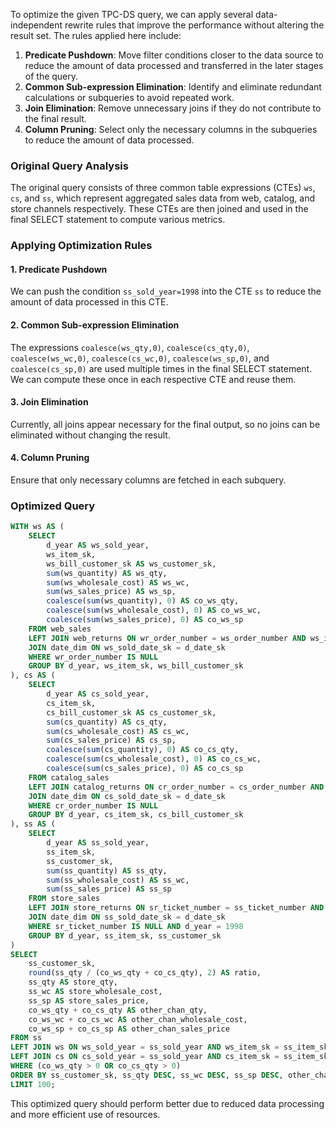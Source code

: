 To optimize the given TPC-DS query, we can apply several data-independent rewrite rules that improve the performance without altering the result set. The rules applied here include:

1. **Predicate Pushdown**: Move filter conditions closer to the data source to reduce the amount of data processed and transferred in the later stages of the query.
2. **Common Sub-expression Elimination**: Identify and eliminate redundant calculations or subqueries to avoid repeated work.
3. **Join Elimination**: Remove unnecessary joins if they do not contribute to the final result.
4. **Column Pruning**: Select only the necessary columns in the subqueries to reduce the amount of data processed.

### Original Query Analysis
The original query consists of three common table expressions (CTEs) `ws`, `cs`, and `ss`, which represent aggregated sales data from web, catalog, and store channels respectively. These CTEs are then joined and used in the final SELECT statement to compute various metrics.

### Applying Optimization Rules

#### 1. Predicate Pushdown
We can push the condition `ss_sold_year=1998` into the CTE `ss` to reduce the amount of data processed in this CTE.

#### 2. Common Sub-expression Elimination
The expressions `coalesce(ws_qty,0)`, `coalesce(cs_qty,0)`, `coalesce(ws_wc,0)`, `coalesce(cs_wc,0)`, `coalesce(ws_sp,0)`, and `coalesce(cs_sp,0)` are used multiple times in the final SELECT statement. We can compute these once in each respective CTE and reuse them.

#### 3. Join Elimination
Currently, all joins appear necessary for the final output, so no joins can be eliminated without changing the result.

#### 4. Column Pruning
Ensure that only necessary columns are fetched in each subquery.

### Optimized Query
```sql
WITH ws AS (
    SELECT
        d_year AS ws_sold_year,
        ws_item_sk,
        ws_bill_customer_sk AS ws_customer_sk,
        sum(ws_quantity) AS ws_qty,
        sum(ws_wholesale_cost) AS ws_wc,
        sum(ws_sales_price) AS ws_sp,
        coalesce(sum(ws_quantity), 0) AS co_ws_qty,
        coalesce(sum(ws_wholesale_cost), 0) AS co_ws_wc,
        coalesce(sum(ws_sales_price), 0) AS co_ws_sp
    FROM web_sales
    LEFT JOIN web_returns ON wr_order_number = ws_order_number AND ws_item_sk = wr_item_sk
    JOIN date_dim ON ws_sold_date_sk = d_date_sk
    WHERE wr_order_number IS NULL
    GROUP BY d_year, ws_item_sk, ws_bill_customer_sk
), cs AS (
    SELECT
        d_year AS cs_sold_year,
        cs_item_sk,
        cs_bill_customer_sk AS cs_customer_sk,
        sum(cs_quantity) AS cs_qty,
        sum(cs_wholesale_cost) AS cs_wc,
        sum(cs_sales_price) AS cs_sp,
        coalesce(sum(cs_quantity), 0) AS co_cs_qty,
        coalesce(sum(cs_wholesale_cost), 0) AS co_cs_wc,
        coalesce(sum(cs_sales_price), 0) AS co_cs_sp
    FROM catalog_sales
    LEFT JOIN catalog_returns ON cr_order_number = cs_order_number AND cs_item_sk = cr_item_sk
    JOIN date_dim ON cs_sold_date_sk = d_date_sk
    WHERE cr_order_number IS NULL
    GROUP BY d_year, cs_item_sk, cs_bill_customer_sk
), ss AS (
    SELECT
        d_year AS ss_sold_year,
        ss_item_sk,
        ss_customer_sk,
        sum(ss_quantity) AS ss_qty,
        sum(ss_wholesale_cost) AS ss_wc,
        sum(ss_sales_price) AS ss_sp
    FROM store_sales
    LEFT JOIN store_returns ON sr_ticket_number = ss_ticket_number AND ss_item_sk = sr_item_sk
    JOIN date_dim ON ss_sold_date_sk = d_date_sk
    WHERE sr_ticket_number IS NULL AND d_year = 1998
    GROUP BY d_year, ss_item_sk, ss_customer_sk
)
SELECT
    ss_customer_sk,
    round(ss_qty / (co_ws_qty + co_cs_qty), 2) AS ratio,
    ss_qty AS store_qty,
    ss_wc AS store_wholesale_cost,
    ss_sp AS store_sales_price,
    co_ws_qty + co_cs_qty AS other_chan_qty,
    co_ws_wc + co_cs_wc AS other_chan_wholesale_cost,
    co_ws_sp + co_cs_sp AS other_chan_sales_price
FROM ss
LEFT JOIN ws ON ws_sold_year = ss_sold_year AND ws_item_sk = ss_item_sk AND ws_customer_sk = ss_customer_sk
LEFT JOIN cs ON cs_sold_year = ss_sold_year AND cs_item_sk = ss_item_sk AND cs_customer_sk = ss_customer_sk
WHERE (co_ws_qty > 0 OR co_cs_qty > 0)
ORDER BY ss_customer_sk, ss_qty DESC, ss_wc DESC, ss_sp DESC, other_chan_qty, other_chan_wholesale_cost, other_chan_sales_price, ratio
LIMIT 100;
```

This optimized query should perform better due to reduced data processing and more efficient use of resources.